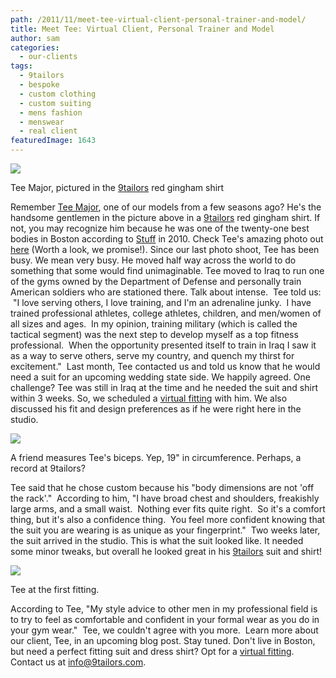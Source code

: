 ```yaml
---
path: /2011/11/meet-tee-virtual-client-personal-trainer-and-model/
title: Meet Tee: Virtual Client, Personal Trainer and Model
author: sam
categories: 
  - our-clients
tags: 
  - 9tailors
  - bespoke
  - custom clothing
  - custom suiting
  - mens fashion
  - menswear
  - real client
featuredImage: 1643
---
```

[![](http://4.bp.blogspot.com/-GZCupmCRCu0/TsGfGiobNcI/AAAAAAAAKao/FXMCLdibCdQ/s400/20100328-_MG_2648.jpg)](http://4.bp.blogspot.com/-GZCupmCRCu0/TsGfGiobNcI/AAAAAAAAKao/FXMCLdibCdQ/s1600/20100328-_MG_2648.jpg)

Tee Major, pictured in the [9tailors](http://9tailors.com/) red gingham shirt

Remember [Tee Major](http://www.teemajor.com/), one of our models from a few seasons ago? He's the handsome gentlemen in the picture above in a [9tailors](http://9tailors.com/) red gingham shirt. If not, you may recognize him because he was one of the twenty-one best bodies in Boston according to [Stuff](http://stuffboston.com/photos/features/category21040.aspx) in 2010. Check Tee's amazing photo out [here](http://stuffboston.com/photos/features/category21040/picture637299.aspx) (Worth a look, we promise!). Since our last photo shoot, Tee has been busy. We mean very busy. He moved half way across the world to do something that some would find unimaginable. Tee moved to Iraq to run one of the gyms owned by the Department of Defense and personally train American soldiers who are stationed there. Talk about intense.  Tee told us:  "I love serving others, I love training, and I'm an adrenaline junky.  I have trained professional athletes, college athletes, children, and men/women of all sizes and ages.  In my opinion, training military (which is called the tactical segment) was the next step to develop myself as a top fitness professional.  When the opportunity presented itself to train in Iraq I saw it as a way to serve others, serve my country, and quench my thirst for excitement."  Last month, Tee contacted us and told us know that he would need a suit for an upcoming wedding state side. We happily agreed. One challenge? Tee was still in Iraq at the time and he needed the suit and shirt within 3 weeks. So, we scheduled a [virtual fitting](http://9tailors.com/pages/#!/pages/customer_service/appointments) with him. We also discussed his fit and design preferences as if he were right here in the studio.

[![](http://2.bp.blogspot.com/-qaiYswILlRo/TsGkz2_1ZgI/AAAAAAAAKaw/h8-JpX_etMg/s400/tmajor_virt.jpg)](http://2.bp.blogspot.com/-qaiYswILlRo/TsGkz2_1ZgI/AAAAAAAAKaw/h8-JpX_etMg/s1600/tmajor_virt.jpg)

A friend measures Tee's biceps. Yep, 19" in circumference. Perhaps, a record at 9tailors?

Tee said that he chose custom because his "body dimensions are not 'off the rack'."  According to him, "I have broad chest and shoulders, freakishly large arms, and a small waist.  Nothing ever fits quite right.  So it's a comfort thing, but it's also a confidence thing.  You feel more confident knowing that the suit you are wearing is as unique as your fingerprint."  Two weeks later, the suit arrived in the studio. This is what the suit looked like. It needed some minor tweaks, but overall he looked great in his [9tailors](http://9tailors.com/) suit and shirt!

[![](http://4.bp.blogspot.com/-xVZHKxurwPc/TsGmP4yWLgI/AAAAAAAAKa4/pu8UcEzGKho/s400/P1020969.JPG)](http://4.bp.blogspot.com/-xVZHKxurwPc/TsGmP4yWLgI/AAAAAAAAKa4/pu8UcEzGKho/s1600/P1020969.JPG)

Tee at the first fitting.

According to Tee, "My style advice to other men in my professional field is to try to feel as comfortable and confident in your formal wear as you do in your gym wear."  Tee, we couldn't agree with you more.  Learn more about our client, Tee, in an upcoming blog post. Stay tuned. Don't live in Boston, but need a perfect fitting suit and dress shirt? Opt for a [virtual fitting](http://9tailors.blogspot.com/2011/10/virtual-side-of-9tailors.html). Contact us at [info@9tailors.com](mailto:info@9tailors.com).
